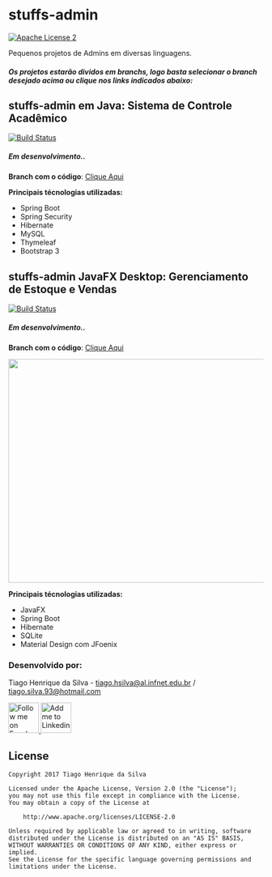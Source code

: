 # stuffs-admin

[![Apache License 2](https://img.shields.io/badge/license-ASF2-blue.svg)](https://www.apache.org/licenses/LICENSE-2.0.txt)


Pequenos projetos de Admins em diversas linguagens.

##### Os projetos estarão dividos em branchs, logo basta selecionar o branch desejado acima ou clique nos links indicados abaixo:

## stuffs-admin em Java: Sistema de Controle Acadêmico
[![Build Status](https://travis-ci.org/tiagohs/stuffs-admin.svg?branch=admin-java)](https://travis-ci.org/tiagohs/stuffs-admin)
##### <i>Em desenvolvimento..</i>

<b>Branch com o código</b>: <a href="https://github.com/tiagohs/stuffs-admin/tree/admin-java">Clique Aqui</a>

<b>Principais técnologias utilizadas:</b>

<ul>
  <li>Spring Boot</li>
  <li>Spring Security</li>
  <li>Hibernate</li>
  <li>MySQL</li>
  <li>Thymeleaf</li>
  <li>Bootstrap 3</li>
</ul>

## stuffs-admin JavaFX Desktop: Gerenciamento de Estoque e Vendas
[![Build Status](https://travis-ci.org/tiagohs/stuffs-admin.svg?branch=admin-javafx)](https://travis-ci.org/tiagohs/stuffs-admin)
##### <i>Em desenvolvimento..</i>

<b>Branch com o código</b>: <a href="https://github.com/tiagohs/stuffs-admin/tree/admin-javafx">Clique Aqui</a>

<p align="center">
  <img src="https://github.com/tiagohs/stuffs-admin/raw/admin-javafx/screens/inventory.png" width="575" height="442">
</p>

<b>Principais técnologias utilizadas:</b>

<ul>
  <li>JavaFX</li>
  <li>Spring Boot</li>
  <li>Hibernate</li>
  <li>SQLite</li>
  <li>Material Design com JFoenix</li>
</ul>

### Desenvolvido por:

Tiago Henrique da Silva - tiago.hsilva@al.infnet.edu.br / tiago.silva.93@hotmail.com

<p><a href="https://www.facebook.com/tiago.henrique.16">
  <img alt="Follow me on Facebook" src="https://image.freepik.com/free-icon/facebook-symbol_318-37686.png" data-canonical-src="https://image.freepik.com/free-icon/facebook-symbol_318-37686.png" style="max-width:100%;" height="60" width="60">
</a>
<a href="https://br.linkedin.com/in/tiago-henrique-395868b7">
  <img alt="Add me to Linkedin" src="http://image.flaticon.com/icons/svg/34/34405.svg" data-canonical-src="http://image.flaticon.com/icons/svg/34/34405.svg" style="max-width:100%;" height="60" width="60">
</a></p>

## License

    Copyright 2017 Tiago Henrique da Silva

    Licensed under the Apache License, Version 2.0 (the "License");
    you may not use this file except in compliance with the License.
    You may obtain a copy of the License at

        http://www.apache.org/licenses/LICENSE-2.0

    Unless required by applicable law or agreed to in writing, software
    distributed under the License is distributed on an "AS IS" BASIS,
    WITHOUT WARRANTIES OR CONDITIONS OF ANY KIND, either express or implied.
    See the License for the specific language governing permissions and
    limitations under the License.
